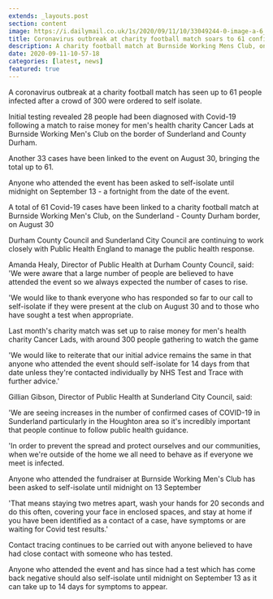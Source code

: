 ```yaml
---
extends: _layouts.post
section: content
image: https://i.dailymail.co.uk/1s/2020/09/11/10/33049244-0-image-a-6_1599817714523.jpg 
title: Coronavirus outbreak at charity football match soars to 61 confirmed cases 
description: A charity football match at Burnside Working Mens Club, on the Sunderland - County Durham border, has been linked to 61 confirmed Covid-19 cases. Around 300 people went to the match on August 30. 
date: 2020-09-11-10-57-18 
categories: [latest, news] 
featured: true 
--- 
```

A coronavirus outbreak at a charity football match has seen up to 61 people infected after a crowd of 300 were ordered to self isolate.

Initial testing revealed 28 people had been diagnosed with Covid-19 following a match to raise money for men's health charity Cancer Lads at Burnside Working Men's Club on the border of Sunderland and County Durham.

Another 33 cases have been linked to the event on August 30, bringing the total up to 61.

Anyone who attended the event has been asked to self-isolate until midnight on September 13 - a fortnight from the date of the event.

A total of 61 Covid-19 cases have been linked to a charity football match at Burnside Working Men's Club, on the Sunderland - County Durham border, on August 30 

Durham County Council and Sunderland City Council are continuing to work closely with Public Health England to manage the public health response.

Amanda Healy, Director of Public Health at Durham County Council, said: 'We were aware that a large number of people are believed to have attended the event so we always expected the number of cases to rise.

'We would like to thank everyone who has responded so far to our call to self-isolate if they were present at the club on August 30 and to those who have sought a test when appropriate.

Last month's charity match was set up to raise money for men's health charity Cancer Lads, with around 300 people gathering to watch the game

'We would like to reiterate that our initial advice remains the same in that anyone who attended the event should self-isolate for 14 days from that date unless they're contacted individually by NHS Test and Trace with further advice.'

Gillian Gibson, Director of Public Health at Sunderland City Council, said:

'We are seeing increases in the number of confirmed cases of COVID-19 in Sunderland particularly in the Houghton area so it's incredibly important that people continue to follow public health guidance.

'In order to prevent the spread and protect ourselves and our communities, when we're outside of the home we all need to behave as if everyone we meet is infected.

Anyone who attended the fundraiser at Burnside Working Men's Club has been asked to self-isolate until midnight on 13 September 

'That means staying two metres apart, wash your hands for 20 seconds and do this often, covering your face in enclosed spaces, and stay at home if you have been identified as a contact of a case, have symptoms or are waiting for Covid test results.'

Contact tracing continues to be carried out with anyone believed to have had close contact with someone who has tested. 

Anyone who attended the event and has since had a test which has come back negative should also self-isolate until midnight on September 13 as it can take up to 14 days for symptoms to appear.

